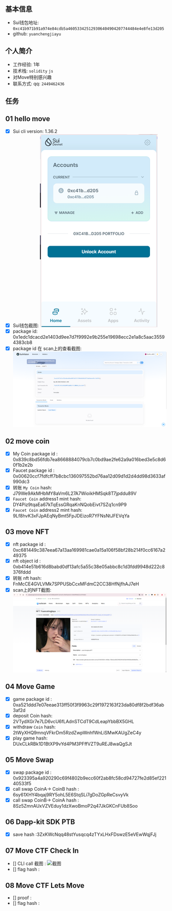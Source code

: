 ## 基本信息
- Sui钱包地址: `0xc41b971b91a974e84cdb5a460533425129306404904207744484e4e8fe13d205`
- github: `yuanchengjiayu`

## 个人简介
- 工作经验: 1年
- 技术栈: `solidity` `js`
- 对Move特别感兴趣
- 联系方式: qq: `2449462436` 

## 任务

##   01 hello move  
- [x] Sui cli version: 1.36.2
- [x] Sui钱包截图: ![Sui钱包截图](./images/account.png)
- [x] package id: 0x1edc1dcacd2e1403d9ee7d7f9992e9b255e19698ecc2e1a8c5aac35594383cb8
- [x] package id 在 scan上的查看截图:![Scan截图](./images/task1.png)

##   02 move coin
- [x] My Coin package id : 0x839c8bd56fdb7ea8668884079cb7c0bd9ae2fe62a9a016bed3e5c8d60f1b2e2b
- [x] Faucet package id : 0x00620ccf7fdfcff7b8cbc136097552bd76aa12d09d1d2d4dd98d3633af990dc3
- [x] 转账 `My Coin` hash: J79We9AkMHbMY8aVm6L27A7WioikHMSqk8T7jpddu89V
- [x] `Faucet Coin` address1 mint hash: DY4Piz9tqaEa67kTqEssGRqaKnNQobEivt7SZq1cn9P9 
- [x] `Faucet Coin` address2 mint hash: 9Lf8hvK3xFJpAEqNyBmt5FpJDEizoR7YFNsNtJFEVqYa

##   03 move NFT
- [x] nft package id : 0xc681449c387eea67a13aa169981cae0a15a106f58bf28b214f0cc6167a249375
- [x] nft object id : 0xb414e51b616d8babd0df13afc5a55c38e05abbc8c1d3fdd9948d222c8376fddd
- [x] 转账 nft  hash: FnMcCE4GVLVMk7SPPUSbCcxMFdmC2CC38HfNjfhAJ7eH
- [x] scan上的NFT截图:![Scan截图](./images/task3.png)

##   04 Move Game
- [x] game package id : 0xa521ddd7e07eeae313ff50f3f9963c29f1972163f23da80df8f2bdf36ab3af2d
- [x] deposit Coin hash: 2VTydXGr7e7LD6vcU6fLAdnSTCdT9CdLeapYbbBX5GHL
- [x] withdraw `Coin` hash: 2tWyXHQ9mnqVFkrDm5RzdZwpWnhfWnLiSMwKAUgZeC4y
- [x] play game hash: DUxCLkRBk1D1BtXP9vYd4PM3PFffVZT9uREJ8waQgSJt

##   05 Move Swap
- [x] swap package id : 0x923395a4a920290c69f4802b9ecc60f2ab8fc58cd94727fe2d85ef22140533f5
- [x] call swap CoinA-> CoinB  hash : 6sy61XHY4bqaj9RY5ohL5E6StqSLi7gDoZGpReCsvyVk
- [x] call swap CoinB-> CoinA  hash : 8Sz5ZmnAUxVZVEduy1dzXwoBmoP2q47JkGKCnFUb8Soo

##   06 Dapp-kit SDK PTB
- [x] save hash :3ZxKWcNqq48stYusqcq4zTYxLHxFDswzE5eVEwWqjFJj

##   07 Move CTF Check In
- [] CLI call 截图 : ![截图](./images/你的图片地址)
- [] flag hash :

##   08 Move CTF Lets Move
- [] proof : 
- [] flag hash :
